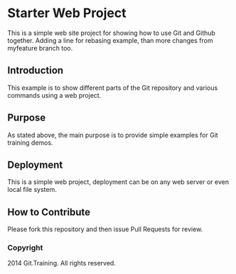 # Starter Web Project

This is a simple web site project for showing how to use Git and Github together.
Adding a line for rebasing example, than more changes from myfeature branch too.


## Introduction
This example is to show different parts of the Git repository and various commands using a web project.


## Purpose
As stated above, the main purpose is to provide simple examples for Git training demos.

## Deployment
This is a simple web project, deployment can be on any web server or even local file system.

## How to Contribute
Please fork this repository and then issue Pull Requests for review.

### Copyright
2014 Git.Training. All rights reserved.